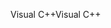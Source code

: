 <span data-ttu-id="77633-101">Visual C++</span><span class="sxs-lookup"><span data-stu-id="77633-101">Visual C++</span></span>